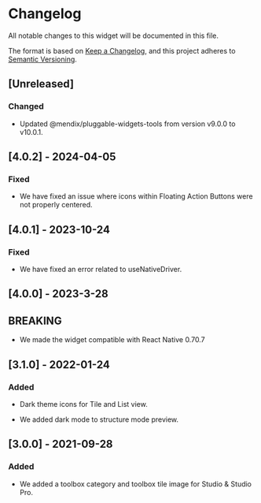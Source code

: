 # Changelog

All notable changes to this widget will be documented in this file.

The format is based on [Keep a Changelog](https://keepachangelog.com/en/1.0.0/), and this project adheres to [Semantic Versioning](https://semver.org/spec/v2.0.0.html).

## [Unreleased]

### Changed

-   Updated @mendix/pluggable-widgets-tools from version v9.0.0 to v10.0.1.

## [4.0.2] - 2024-04-05

### Fixed

-   We have fixed an issue where icons within Floating Action Buttons were not properly centered.

## [4.0.1] - 2023-10-24

### Fixed

-   We have fixed an error related to useNativeDriver.

## [4.0.0] - 2023-3-28

## BREAKING

-   We made the widget compatible with React Native 0.70.7

## [3.1.0] - 2022-01-24

### Added

-   Dark theme icons for Tile and List view.

-   We added dark mode to structure mode preview.

## [3.0.0] - 2021-09-28

### Added

-   We added a toolbox category and toolbox tile image for Studio & Studio Pro.
